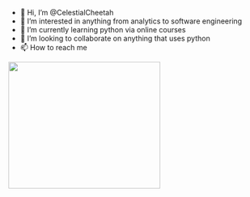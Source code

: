 - 👋 Hi, I’m @CelestialCheetah
- 👀 I’m interested in anything from analytics to software engineering
- 🌱 I’m currently learning python via online courses
- 💞️ I’m looking to collaborate on anything that uses python
- 📫 How to reach me 
<!---
![image](https://user-images.githubusercontent.com/53583290/113635738-2b63d100-963f-11eb-82cd-03edda8a6140.png)
--->

<img src="https://user-images.githubusercontent.com/53583290/113635738-2b63d100-963f-11eb-82cd-03edda8a6140.png" width="300" height="250">

<!---
CelestialCheetah/CelestialCheetah is a ✨ special ✨ repository because its `README.md` (this file) appears on your GitHub profile.
You can click the Preview link to take a look at your changes.
--->
